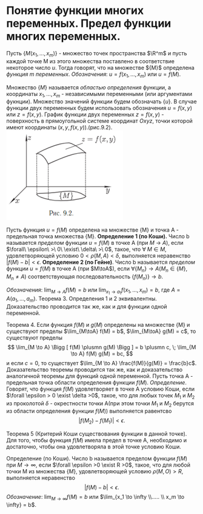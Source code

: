 # Понятие функции многих переменных. Предел функции многих переменных.

Пусть $\{M(x_1,...,x_m)\}$ - множество точек пространства $\R^m$
и пусть каждой точке M из этого множества поставлено в
соответствие некоторое число $u$. Тогда говорят, что на множестве $\{M}\$ определена _функция $m$ переменных_.
_Обозначения_: $u=f(x_1,...,x_m)$ или $u=f(M)$.

Множество $\{M\}$ называется _областью определения_
функции, а координаты $x_1,...,x_m$ - независимыми
переменными (или аргументами фукнции). Множество
значений функции будем обозначать $\{u\}$.
В случае функции двух переменных будем использовать 
обозначения $u=f(x,y)$ или $z=f(x,y)$. График функции двух переменных $z=f(x,y)$ - поверхность в прямоугольной системе координат $Oxyz$, точки которой имеют координаты
$(x,y,f(x,y))$.(рис.9.2).
![](../Картинки/Рис.9.2.png)

Пусть функция $u=f(M)$ определена на множестве {M} и точка A - предельная точка множества {M}.
**Определение 1 (по Коши).** Число b называется _пределом_ функции $u=f(M)$ в точке A (при $M\ \to\ A$),
если $\forall\ \epsilon\ >\ 0\ \exist\ \delta\ >\ 0$,
такое, что $\forall\; M \in {M}$, удовлетворяющей условию $0 < \rho(M,A) < \delta$, выполняется неравенство $|f(M) - b|<\epsilon$.
**Определение 2 (по Гейне)**. Число b называется _пределом_ функции $u=f(M)$ в точке A (при $M\toA$), если $\forall \{M_n\} \to A (M_n \in \{M\},M_n \neq A)$ соответствующая последовательность
$\{f(M_n)\} \to b$.

_Обозначения_: $\lim_{M\to A} f(M) = b$ или $\lim_{x_1 \to a_1}f(x_1,...,x_m)=b$, где $A=A(a_1,...,a_m)$.
Теорема 3. Определения 1 и 2 эквивалентны.
Доказательство проводится так же, как и для функции одной переменной.

Теорема 4. Если функция $f(M)$ и $g(M)$ определены на множестве {M} и существуют пределы $\lim_{M\toA} f(M) = b$, $\lim_{M\toA} g(M) = c$, то существуют пределы
$$
    \lim_{M \to A} \Bigg [ f(M) \plusmn g(M) \Bigg ] = b \plusmn c, \; \lim_{M \to A} f(M) g(M) = bc,
$$
и если $c = 0$, то существует $\lim_{M \to A} \frac{f(M)}{g(M)} = \frac{b}c$.
Доказательство теоремы проводится так же, как и доказательство аналогичной теоремы для функций одной переменной.
Пусть точка A - предельная точка области определения функции $f(M)$.
_Определение_. Говорят, что функция $f(M)$ удовлетворяет в точке A условию Коши, если $\forall \epsilon > 0 \exist \delta >0$, такое, что для любых точек $M_1$ и $M_2$ из проколотой $\delta$ - окрестности точки A(при этом точки $M_1$ и $M_2$ берутся из области определения функции $f(M)$) выполняется равентсво
$$
    |f(M_2) - f(M_1)| < \epsilon.
$$

Теорема 5 (Критерий Коши существования функции в данной точке). Для того, чтобы функция $f(M)$ имела предел в точке A, необходимо и достаточно, чтобы она удовлетворяла в этой точке условию Коши.

Определение (по Коши). Число b называется пределом функции $f(M)$ при $M \to \infty$, если $\forall \epsilon >0 \exist R >0$, такое, что для любой точки M из множества $\{M\}$, удовлетворяющей условию $\rho(M,O) > R$, выполняется неравенство
$$
    |f(M) - b| < \epsilon.
$$
_Обозначение_: $\lim_{M\to \infty} f(M) = b$ или $\lim_{x_1 \to \infty \\..... \\ x_m \to \infty} = b$.